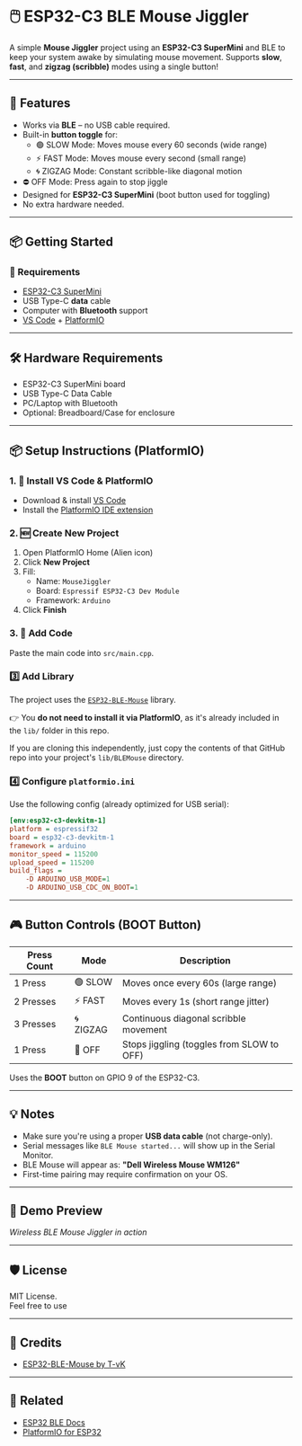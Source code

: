 # 🖱️ ESP32-C3 BLE Mouse Jiggler

A simple **Mouse Jiggler** project using an **ESP32-C3 SuperMini** and BLE to keep your system awake by simulating mouse movement. Supports **slow**, **fast**, and **zigzag (scribble)** modes using a single button!

---

## 🚀 Features

- Works via **BLE** – no USB cable required.
- Built-in **button toggle** for:
  - 🟢 SLOW Mode: Moves mouse every 60 seconds (wide range)
  - ⚡ FAST Mode: Moves mouse every second (small range)
  - 🌀 ZIGZAG Mode: Constant scribble-like diagonal motion
- ⛔ OFF Mode: Press again to stop jiggle
- Designed for **ESP32-C3 SuperMini** (boot button used for toggling)
- No extra hardware needed.

---

## 📦 Getting Started

### 🧰 Requirements

- [ESP32-C3 SuperMini](https://www.espressif.com/en/products/devkits/esp32-c3-devkitm-1)
- USB Type-C **data** cable
- Computer with **Bluetooth** support
- [VS Code](https://code.visualstudio.com/) + [PlatformIO](https://platformio.org/install)

---

## 🛠️ Hardware Requirements

- ESP32-C3 SuperMini board  
- USB Type-C Data Cable  
- PC/Laptop with Bluetooth  
- Optional: Breadboard/Case for enclosure

---

## 📦 Setup Instructions (PlatformIO)

### 1. 🔧 Install VS Code & PlatformIO
- Download & install [VS Code](https://code.visualstudio.com/)
- Install the [PlatformIO IDE extension](https://platformio.org/install/ide?install=vscode)

### 2. 🆕 Create New Project
1. Open PlatformIO Home (Alien icon)
2. Click **New Project**
3. Fill:
   - Name: `MouseJiggler`
   - Board: `Espressif ESP32-C3 Dev Module`
   - Framework: `Arduino`
4. Click **Finish**

### 3. 📄 Add Code
Paste the main code into `src/main.cpp`.

### 3️⃣ Add Library

The project uses the [`ESP32-BLE-Mouse`](https://github.com/T-vK/ESP32-BLE-Mouse) library.

👉 You **do not need to install it via PlatformIO**, as it's already included in the `lib/` folder in this repo.

If you are cloning this independently, just copy the contents of that GitHub repo into your project's `lib/BLEMouse` directory.

### 4️⃣ Configure `platformio.ini`

Use the following config (already optimized for USB serial):

```ini
[env:esp32-c3-devkitm-1]
platform = espressif32
board = esp32-c3-devkitm-1
framework = arduino
monitor_speed = 115200
upload_speed = 115200
build_flags =
    -D ARDUINO_USB_MODE=1 
    -D ARDUINO_USB_CDC_ON_BOOT=1
```

---

## 🎮 Button Controls (BOOT Button)

| Press Count | Mode     | Description                                |
|-------------|----------|--------------------------------------------|
| 1 Press     | 🟢 SLOW   | Moves once every 60s (large range)         |
| 2 Presses   | ⚡ FAST   | Moves every 1s (short range jitter)        |
| 3 Presses   | 🌀 ZIGZAG | Continuous diagonal scribble movement      |
| 1 Press     | 🔴 OFF    | Stops jiggling (toggles from SLOW to OFF)  |

Uses the **BOOT** button on GPIO 9 of the ESP32-C3.

---

## 💡 Notes

- Make sure you're using a proper **USB data cable** (not charge-only).
- Serial messages like `BLE Mouse started...` will show up in the Serial Monitor.
- BLE Mouse will appear as: **"Dell Wireless Mouse WM126"**
- First-time pairing may require confirmation on your OS.

---

## 📸 Demo Preview

_Wireless BLE Mouse Jiggler in action_


---

## 🛡️ License

MIT License.  
Feel free to use

---

## 🙌 Credits

- [ESP32-BLE-Mouse by T-vK](https://github.com/T-vK/ESP32-BLE-Mouse)

---

## 🔗 Related

- [ESP32 BLE Docs](https://docs.espressif.com/projects/esp-idf/en/latest/esp32/api-reference/bluetooth/esp_ble.html)
- [PlatformIO for ESP32](https://docs.platformio.org/en/latest/platforms/espressif32.html)